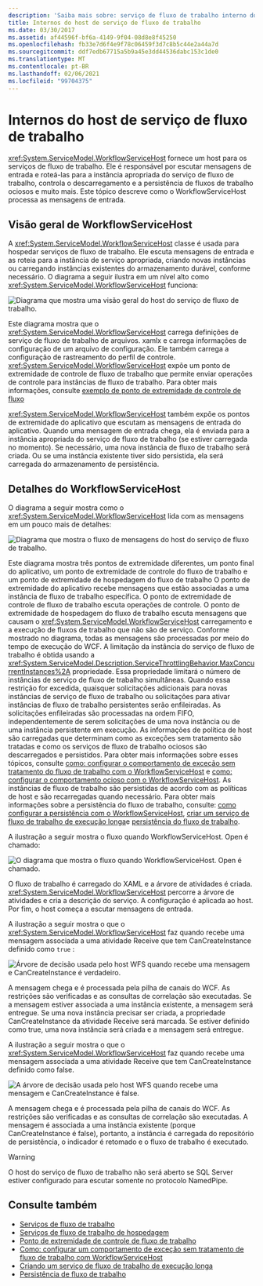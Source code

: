 ```yaml
---
description: 'Saiba mais sobre: serviço de fluxo de trabalho interno do host'
title: Internos do host de serviço de fluxo de trabalho
ms.date: 03/30/2017
ms.assetid: af44596f-bf6a-4149-9f04-08d8e8f45250
ms.openlocfilehash: fb33e7d6f4e9f78c06459f3d7c8b5c44e2a44a7d
ms.sourcegitcommit: ddf7edb67715a5b9a45e3dd44536dabc153c1de0
ms.translationtype: MT
ms.contentlocale: pt-BR
ms.lasthandoff: 02/06/2021
ms.locfileid: "99704375"
---
```

# <a name="workflow-service-host-internals"></a>Internos do host de serviço de fluxo de trabalho

<xref:System.ServiceModel.WorkflowServiceHost> fornece um host para os serviços de fluxo de trabalho. Ele é responsável por escutar mensagens de entrada e roteá-las para a instância apropriada do serviço de fluxo de trabalho, controla o descarregamento e a persistência de fluxos de trabalho ociosos e muito mais. Este tópico descreve como o WorkflowServiceHost processa as mensagens de entrada.  
  
## <a name="workflowservicehost-overview"></a>Visão geral de WorkflowServiceHost  

A <xref:System.ServiceModel.WorkflowServiceHost> classe é usada para hospedar serviços de fluxo de trabalho. Ele escuta mensagens de entrada e as roteia para a instância de serviço apropriada, criando novas instâncias ou carregando instâncias existentes do armazenamento durável, conforme necessário. O diagrama a seguir ilustra em um nível alto como <xref:System.ServiceModel.WorkflowServiceHost> funciona:
  
 ![Diagrama que mostra uma visão geral do host do serviço de fluxo de trabalho.](./media/workflow-service-host-internals/workflow-service-host-high-level-overview.gif)  
  
 Este diagrama mostra que o <xref:System.ServiceModel.WorkflowServiceHost> carrega definições de serviço de fluxo de trabalho de arquivos. xamlx e carrega informações de configuração de um arquivo de configuração. Ele também carrega a configuração de rastreamento do perfil de controle. <xref:System.ServiceModel.WorkflowServiceHost> expõe um ponto de extremidade de controle de fluxo de trabalho que permite enviar operações de controle para instâncias de fluxo de trabalho.  Para obter mais informações, consulte [exemplo de ponto de extremidade de controle de fluxo](workflow-control-endpoint.md)  
  
 <xref:System.ServiceModel.WorkflowServiceHost> também expõe os pontos de extremidade do aplicativo que escutam as mensagens de entrada do aplicativo. Quando uma mensagem de entrada chega, ela é enviada para a instância apropriada do serviço de fluxo de trabalho (se estiver carregada no momento). Se necessário, uma nova instância de fluxo de trabalho será criada. Ou se uma instância existente tiver sido persistida, ela será carregada do armazenamento de persistência.  
  
## <a name="workflowservicehost-details"></a>Detalhes do WorkflowServiceHost  

 O diagrama a seguir mostra como o <xref:System.ServiceModel.WorkflowServiceHost> lida com as mensagens em um pouco mais de detalhes:  
  
 ![Diagrama que mostra o fluxo de mensagens do host do serviço de fluxo de trabalho.](./media/workflow-service-host-internals/workflow-service-host-message-flow.gif)  
  
 Este diagrama mostra três pontos de extremidade diferentes, um ponto final do aplicativo, um ponto de extremidade de controle do fluxo de trabalho e um ponto de extremidade de hospedagem do fluxo de trabalho O ponto de extremidade do aplicativo recebe mensagens que estão associadas a uma instância de fluxo de trabalho específica. O ponto de extremidade de controle de fluxo de trabalho escuta operações de controle. O ponto de extremidade de hospedagem do fluxo de trabalho escuta mensagens que causam o <xref:System.ServiceModel.WorkflowServiceHost> carregamento e a execução de fluxos de trabalho que não são de serviço. Conforme mostrado no diagrama, todas as mensagens são processadas por meio do tempo de execução do WCF.  A limitação da instância do serviço de fluxo de trabalho é obtida usando a <xref:System.ServiceModel.Description.ServiceThrottlingBehavior.MaxConcurrentInstances%2A> propriedade. Essa propriedade limitará o número de instâncias de serviço de fluxo de trabalho simultâneas. Quando essa restrição for excedida, quaisquer solicitações adicionais para novas instâncias de serviço de fluxo de trabalho ou solicitações para ativar instâncias de fluxo de trabalho persistentes serão enfileiradas. As solicitações enfileiradas são processadas na ordem FIFO, independentemente de serem solicitações de uma nova instância ou de uma instância persistente em execução. As informações de política de host são carregadas que determinam como as exceções sem tratamento são tratadas e como os serviços de fluxo de trabalho ociosos são descarregados e persistidos. Para obter mais informações sobre esses tópicos, consulte [como: configurar o comportamento de exceção sem tratamento do fluxo de trabalho com o WorkflowServiceHost](config-workflow-unhandled-exception-workflowservicehost.md) e [como: configurar o comportamento ocioso com o WorkflowServiceHost](how-to-configure-idle-behavior-with-workflowservicehost.md). As instâncias de fluxo de trabalho são persistidas de acordo com as políticas de host e são recarregadas quando necessário. Para obter mais informações sobre a persistência do fluxo de trabalho, consulte: [como configurar a persistência com o WorkflowServiceHost](how-to-configure-persistence-with-workflowservicehost.md), [criar um serviço de fluxo de trabalho de execução longa](creating-a-long-running-workflow-service.md)e [persistência do fluxo de trabalho](../../windows-workflow-foundation/workflow-persistence.md).  
  
 A ilustração a seguir mostra o fluxo quando WorkflowServiceHost. Open é chamado:  
  
 ![O diagrama que mostra o fluxo quando WorkflowServiceHost. Open é chamado.](./media/workflow-service-host-internals/workflow-service-host-open.gif)  
  
 O fluxo de trabalho é carregado do XAML e a árvore de atividades é criada. <xref:System.ServiceModel.WorkflowServiceHost> percorre a árvore de atividades e cria a descrição do serviço. A configuração é aplicada ao host. Por fim, o host começa a escutar mensagens de entrada.  
  
 A ilustração a seguir mostra o que o <xref:System.ServiceModel.WorkflowServiceHost> faz quando recebe uma mensagem associada a uma atividade Receive que tem CanCreateInstance definido como `true` :  
  
 ![Árvore de decisão usada pelo host WFS quando recebe uma mensagem e CanCreateInstance é verdadeiro.](./media/workflow-service-host-internals/workflow-service-host-receive-message-cancreateinstance.gif)  
  
 A mensagem chega e é processada pela pilha de canais do WCF. As restrições são verificadas e as consultas de correlação são executadas. Se a mensagem estiver associada a uma instância existente, a mensagem será entregue. Se uma nova instância precisar ser criada, a propriedade CanCreateInstance da atividade Receive será marcada. Se estiver definido como true, uma nova instância será criada e a mensagem será entregue.  
  
 A ilustração a seguir mostra o que o <xref:System.ServiceModel.WorkflowServiceHost> faz quando recebe uma mensagem associada a uma atividade Receive que tem CanCreateInstance definido como false.  
  
 ![A árvore de decisão usada pelo host WFS quando recebe uma mensagem e CanCreateInstance é false.](./media/workflow-service-host-internals/workflow-service-host-receive-message.gif)  
  
 A mensagem chega e é processada pela pilha de canais do WCF. As restrições são verificadas e as consultas de correlação são executadas. A mensagem é associada a uma instância existente (porque CanCreateInstance é false), portanto, a instância é carregada do repositório de persistência, o indicador é retomado e o fluxo de trabalho é executado.  
  
> [!WARNING]
> O host do serviço de fluxo de trabalho não será aberto se SQL Server estiver configurado para escutar somente no protocolo NamedPipe.  
  
## <a name="see-also"></a>Consulte também

- [Serviços de fluxo de trabalho](workflow-services.md)
- [Serviços de fluxo de trabalho de hospedagem](hosting-workflow-services.md)
- [Ponto de extremidade de controle de fluxo de trabalho](workflow-control-endpoint.md)
- [Como: configurar um comportamento de exceção sem tratamento de fluxo de trabalho com WorkflowServiceHost](config-workflow-unhandled-exception-workflowservicehost.md)
- [Criando um serviço de fluxo de trabalho de execução longa](creating-a-long-running-workflow-service.md)
- [Persistência de fluxo de trabalho](../../windows-workflow-foundation/workflow-persistence.md)
